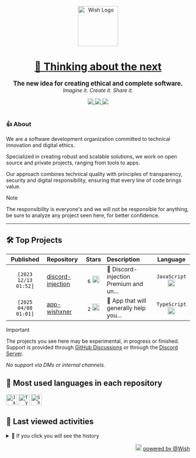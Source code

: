 <div align="center">
  <picture>
    <source srcset="https://cxn.vercel.app/imgs/logo/wish/wish-light.png" media="(prefers-color-scheme: dark)"/>
    <img src="https://cxn.vercel.app/imgs/logo/wish/wish-dark.png" alt="Wish Logo" height="110" loading="lazy" />
  </picture>

  <h1>
    <a href="https://github.com/wishware">
      💉 Thinking about the next
    </a>
  </h1>
</div>

<p align="center">
  <strong style="font-size: 1.2em;">The new idea for creating ethical and complete software.</strong><br/>
  <em>Imagine it. Create it. Share it.</em>
</p>

<div align="center">
  <a aria-label="Discord" href="https://discord.gg/A6Vu7gYE">
    <img src="https://img.shields.io/discord/903684797560397915?color=%23e3aef0&logo=discord&style=flat-square&logoColor=fff&label=Chat">
  </a>
  <a aria-label="Followers" href="https://github.com/orgs/wishware">
    <img src="https://img.shields.io/github/followers/wishware?color=%23e3aef0&logo=github&style=flat-square&logoColor=fff&label=Follow">
  </a>
  <a aria-label="Github Community" href="https://github.com/orgs/wishware/discussions">
    <img src="https://img.shields.io/badge/Community-Discussions-%23e3aef0?logo=github&style=flat-square&logoColor=fff">
  </a>
</div>
<br/>

### 👍 About

We are a software development organization committed to technical innovation and digital ethics.

Specialized in creating robust and scalable solutions, we work on open source and private projects, ranging from tools to apps. 

Our approach combines technical quality with principles of transparency, security and digital responsibility, ensuring that every line of code brings value.

> [!NOTE]  
> 
> The responsibility is everyone's and we will not be responsible for anything, be sure to analyze any project seen here, for better confidence. 

---

## 🛠 Top Projects

<!--repository:start-->
|            Published            | Repository                                                         |                                                                        Stars                                                                        | Description                            |                                                           Language                                                           |
| :-----------------------------: | :----------------------------------------------------------------- | :-------------------------------------------------------------------------------------------------------------------------------------------------: | :------------------------------------- | :--------------------------------------------------------------------------------------------------------------------------: |
| <code>[2023 12/13 01:52]</code> | [discord-injection](https://github.com/wishware/discord-injection) | <code>6</code> <img src="https://github.com/user-attachments/assets/320cf792-938e-491f-b54c-62b7c653ce31" alt="Star icon" height="20" width="20" /> | 💉 Discord-injection Premium and un... | <code>JavaScript</code> <img src="https://skillicons.dev/icons?i=javascript" alt="JavaScript icon" height="20" width="20" /> |
| <code>[2025 04/08 01:01]</code> | [app-wishxner](https://github.com/wishware/app-wishxner)           | <code>2</code> <img src="https://github.com/user-attachments/assets/320cf792-938e-491f-b54c-62b7c653ce31" alt="Star icon" height="20" width="20" /> | 📡 App that will generally help you... | <code>TypeScript</code> <img src="https://skillicons.dev/icons?i=typescript" alt="TypeScript icon" height="20" width="20" /> |
<!-- Last update: 2025-04-27T16:59:45.691Z -->
<!--repository:end-->

> [!IMPORTANT]  
>
> The projects you see here may be experimental, in progress or finished. 
> Support is provided through [GitHub Discussions](https://github.com/orgs/wishware/discussions/categories/general) or through the [Discord Server](https://discord.gg/A6Vu7gYE).
>
> *No support via DMs or internal channels.*  

## 📌 Most used languages in each repository

<!--languages:start-->
<code><img src="https://skillicons.dev/icons?i=javascript" alt="JavaScript icon" height="30" width="30" /></code>
<code><img src="https://skillicons.dev/icons?i=typescript" alt="TypeScript icon" height="30" width="30" /></code>
<code><img src="https://github.com/user-attachments/assets/76a9fd72-22ac-46f0-a3bd-d2a7dc1119f9" alt="Shell icon unknown" height="30" width="30" /></code>
<!-- Last update: 2025-04-27T16:59:46.571Z -->
<!--languages:end-->

## 📌 Last viewed activities

<!--activity:start-->
<details><summary>🎯 If you click you will see the history</summary>

`[2025 04/26 21:54]` ⭐ Starred repository [k4itrun/k4itrun](https://github.com/k4itrun/k4itrun)<br/>
`[2025 04/26 19:40]` 📝 Made `1` commit in [k4itrun/wish](https://github.com/k4itrun/wish)<br/>
`[2025 04/25 23:26]` 📝 Made `1` commit in [k4itrun/example.app](https://github.com/k4itrun/example.app)<br/>
`[2025 04/25 14:19]` 📝 Made `1` commit in [k4itrun/next-portfolio](https://github.com/k4itrun/next-portfolio)<br/>
`[2025 04/24 23:24]` 📝 Made `101` commits in [k4itrun/assets](https://github.com/k4itrun/assets)<br/>
`[2025 04/22 21:53]` 📝 Made `1` commit in [k4itrun/www.cdn.app](https://github.com/k4itrun/www.cdn.app)<br/>
`[2025 04/22 20:41]` 📝 Made `2` commits in [k4itrun/www.example.app](https://github.com/k4itrun/www.example.app)<br/>
`[2025 04/22 20:41]` 🎉 Merged PR [`#4`](https://github.com/k4itrun/www.example.app/pull/4 'chore(deps): lock file maintenance') in [k4itrun/www.example.app](https://github.com/k4itrun/www.example.app)<br/>
`[2025 04/22 20:38]` 📝 Made `2` commits in [k4itrun/www.example.app](https://github.com/k4itrun/www.example.app)<br/>
`[2025 04/22 20:38]` 🎉 Merged PR [`#2`](https://github.com/k4itrun/www.example.app/pull/2 'chore(deps): update major upgrades (major)') in [k4itrun/www.example.app](https://github.com/k4itrun/www.example.app)<br/>
`[2025 04/22 20:37]` 📝 Made `2` commits in [k4itrun/www.example.app](https://github.com/k4itrun/www.example.app)<br/>
`[2025 04/22 20:37]` 🎉 Merged PR [`#3`](https://github.com/k4itrun/www.example.app/pull/3 'chore(deps): lock file maintenance') in [k4itrun/www.example.app](https://github.com/k4itrun/www.example.app)<br/>
`[2025 04/22 20:36]` 📝 Made `2` commits in [k4itrun/www.example.app](https://github.com/k4itrun/www.example.app)<br/>
`[2025 04/22 20:36]` 🎉 Merged PR [`#1`](https://github.com/k4itrun/www.example.app/pull/1 'chore(deps): update pnpm to v10.9.0') in [k4itrun/www.example.app](https://github.com/k4itrun/www.example.app)<br/>
`[2025 04/22 20:28]` 📝 Made `5` commits in [wishware/app-wishxner](https://github.com/wishware/app-wishxner)

</details>
<!-- Last update: 2025-04-27T16:59:46.086Z -->
<!--activity:end-->

<p align="right">
  <picture>
    <source srcset="https://cxn.vercel.app/imgs/logo/wish/wish-light.png" media="(prefers-color-scheme: dark)"/>
    <img src="https://cxn.vercel.app/imgs/logo/wish/wish-dark.png" alt="Wish Logo" width="18" loading="lazy"/>
  </picture>
  <a href="https://github.com/wishware">powered by @Wish</a>
</p>